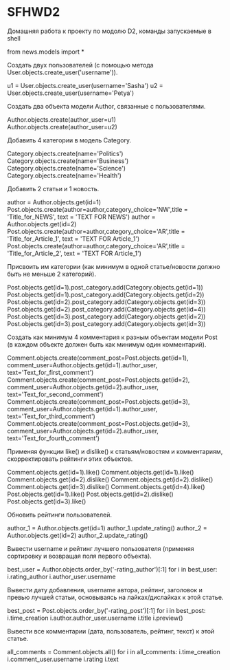 # SFHWD2
Домашняя работа к проекту по модолю D2, команды запускаемые в shell

from news.models import *

Создать двух пользователей (с помощью метода User.objects.create_user('username')).

u1 = User.objects.create_user(username='Sasha')
u2 = User.objects.create_user(username='Petya')

Создать два объекта модели Author, связанные с пользователями.

Author.objects.create(author_user=u1)
Author.objects.create(author_user=u2)

Добавить 4 категории в модель Category.

Category.objects.create(name='Politics')
Category.objects.create(name='Business')
Category.objects.create(name='Science')
Category.objects.create(name='Health')

Добавить 2 статьи и 1 новость.

author = Author.objects.get(id=1)
Post.objects.create(author=author,category_choice='NW',title = 'Title_for_NEWS', text = 'TEXT FOR NEWS')
author = Author.objects.get(id=2)
Post.objects.create(author=author,category_choice='AR',title = 'Title_for_Article_1', text = 'TEXT FOR Article_1')
Post.objects.create(author=author,category_choice='AR',title = 'Title_for_Article_2', text = 'TEXT FOR Article_1')

Присвоить им категории (как минимум в одной статье/новости должно быть не меньше 2 категорий).

Post.objects.get(id=1).post_category.add(Category.objects.get(id=1))
Post.objects.get(id=1).post_category.add(Category.objects.get(id=2))
Post.objects.get(id=2).post_category.add(Category.objects.get(id=3))
Post.objects.get(id=2).post_category.add(Category.objects.get(id=4))
Post.objects.get(id=3).post_category.add(Category.objects.get(id=2))
Post.objects.get(id=3).post_category.add(Category.objects.get(id=3))

Создать как минимум 4 комментария к разным объектам модели Post (в каждом объекте должен быть как минимум один комментарий).

Comment.objects.create(comment_post=Post.objects.get(id=1), comment_user=Author.objects.get(id=1).author_user, text='Text_for_first_comment')
Comment.objects.create(comment_post=Post.objects.get(id=2), comment_user=Author.objects.get(id=2).author_user, text='Text_for_second_comment')
Comment.objects.create(comment_post=Post.objects.get(id=3), comment_user=Author.objects.get(id=1).author_user, text='Text_for_third_comment')
Comment.objects.create(comment_post=Post.objects.get(id=3), comment_user=Author.objects.get(id=2).author_user, text='Text_for_fourth_comment')

Применяя функции like() и dislike() к статьям/новостям и комментариям, скорректировать рейтинги этих объектов.

Comment.objects.get(id=1).like()
Comment.objects.get(id=1).like()
Comment.objects.get(id=2).dislike()
Comment.objects.get(id=2).dislike()
Comment.objects.get(id=3).dislike()
Comment.objects.get(id=4).like()
Post.objects.get(id=1).like()
Post.objects.get(id=2).dislike()
Post.objects.get(id=3).like()


Обновить рейтинги пользователей.

author_1 = Author.objects.get(id=1)
author_1.update_rating()
author_2 = Author.objects.get(id=2)
author_2.update_rating()

Вывести username и рейтинг лучшего пользователя (применяя сортировку и возвращая поля первого объекта).

best_user = Author.objects.order_by('-rating_author')[:1]
for i in best_user:
	i.rating_author 
	i.author_user.username

Вывести дату добавления, username автора, рейтинг, заголовок и превью лучшей статьи, основываясь на лайках/дислайках к этой статье.

best_post = Post.objects.order_by('-rating_post')[:1]
for i in best_post:
	i.time_creation
	i.author.author_user.username
	i.title
	i.preview()

Вывести все комментарии (дата, пользователь, рейтинг, текст) к этой статье.

all_comments = Comment.objects.all()
for i in all_comments:
	i.time_creation
	i.comment_user.username
	i.rating
	i.text
